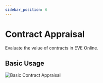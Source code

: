 ```yaml
---
sidebar_position: 6
---
```


# Contract Appraisal

Evaluate the value of contracts in EVE Online.

## Basic Usage

![Basic Contract Appraisal](/img/docs/features/contract-appraisal/basic.png)